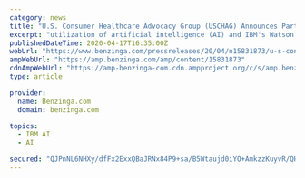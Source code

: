 ```yaml
---
category: news
title: "U.S. Consumer Healthcare Advocacy Group (USCHAG) Announces Partnership with IBM Solutions"
excerpt: "utilization of artificial intelligence (AI) and IBM's Watson capabilities to effect positive and empowering change for consumers when working with the American healthcare system. In development ..."
publishedDateTime: 2020-04-17T16:35:00Z
webUrl: "https://www.benzinga.com/pressreleases/20/04/n15831873/u-s-consumer-healthcare-advocacy-group-uschag-announces-partnership-with-ibm-solutions"
ampWebUrl: "https://amp.benzinga.com/amp/content/15831873"
cdnAmpWebUrl: "https://amp-benzinga-com.cdn.ampproject.org/c/s/amp.benzinga.com/amp/content/15831873"
type: article

provider:
  name: Benzinga.com
  domain: benzinga.com

topics:
  - IBM AI
  - AI

secured: "QJPnNL6NHXy/dfFx2ExxQBaJRNx84P9+sa/B5Wtaujd0iYO+AmkzzKuyvR/QH1x/r0LWOCEJfOTR5m8lQxlrMPI0nzm7OHZyZ992kMM9rFGPhyOkfUT4qizWZZhaFfbiercpEuYXqFQ6metBpA45bBfrg35YQynNXJg7NswYssZWu5BBe0lPfX0jiZwHCF8vnUHqdvWr2uFsn6tQcJTOBvQiufsHYT5b5CmZe1Ja6pj7w+UIKCsOzfWDCjCnrdTOu8Hk00OBdAWk9WnbbOFKpZUuw9LSydRQQqnhkJCV/HXc2YZ/KUYtsl4elEZFBmsa;0L8ZBzVQi+c2T/WnPEBpAw=="
---
```


